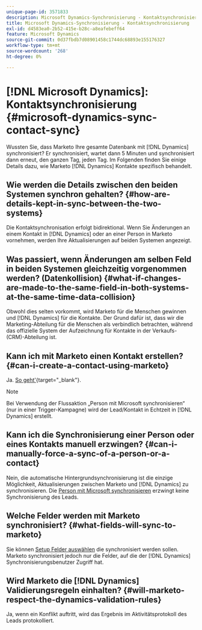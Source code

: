 ```yaml
---
unique-page-id: 3571833
description: Microsoft Dynamics-Synchronisierung - Kontaktsynchronisierung - Marketo-Dokumente - Produktdokumentation
title: Microsoft Dynamics-Synchronisierung - Kontaktsynchronisierung
exl-id: d4583ea0-2b52-415e-b28c-a8eafebeff64
feature: Microsoft Dynamics
source-git-commit: 0d37fbdb7d08901458c1744dc68893e155176327
workflow-type: tm+mt
source-wordcount: '268'
ht-degree: 0%

---
```


# [!DNL Microsoft Dynamics]: Kontaktsynchronisierung {#microsoft-dynamics-sync-contact-sync}

Wussten Sie, dass Marketo Ihre gesamte Datenbank mit [!DNL Dynamics] synchronisiert? Er synchronisiert, wartet dann 5 Minuten und synchronisiert dann erneut, den ganzen Tag, jeden Tag. Im Folgenden finden Sie einige Details dazu, wie Marketo [!DNL Dynamics] Kontakte spezifisch behandelt.

## Wie werden die Details zwischen den beiden Systemen synchron gehalten? {#how-are-details-kept-in-sync-between-the-two-systems}

Die Kontaktsynchronisation erfolgt bidirektional. Wenn Sie Änderungen an einem Kontakt in [!DNL Dynamics] oder an einer Person in Marketo vornehmen, werden Ihre Aktualisierungen auf beiden Systemen angezeigt.

## Was passiert, wenn Änderungen am selben Feld in beiden Systemen gleichzeitig vorgenommen werden? (Datenkollision) {#what-if-changes-are-made-to-the-same-field-in-both-systems-at-the-same-time-data-collision}

Obwohl dies selten vorkommt, wird Marketo für die Menschen gewinnen und [!DNL Dynamics] für die Kontakte. Der Grund dafür ist, dass wir die Marketing-Abteilung für die Menschen als verbindlich betrachten, während das offizielle System der Aufzeichnung für Kontakte in der Verkaufs- (CRM)-Abteilung ist.

## Kann ich mit Marketo einen Kontakt erstellen? {#can-i-create-a-contact-using-marketo}

Ja. [So geht&#39;](/help/marketo/product-docs/crm-sync/microsoft-dynamics-sync/microsoft-dynamics-sync-details/microsoft-dynamics-sync-lead-sync/create-a-contact-in-microsoft-dynamics.md){target="_blank"}.

>[!NOTE]
>
>Bei Verwendung der Flussaktion „Person mit Microsoft synchronisieren“ (nur in einer Trigger-Kampagne) wird der Lead/Kontakt in Echtzeit in [!DNL Dynamics] erstellt.

## Kann ich die Synchronisierung einer Person oder eines Kontakts manuell erzwingen? {#can-i-manually-force-a-sync-of-a-person-or-a-contact}

Nein, die automatische Hintergrundsynchronisierung ist die einzige Möglichkeit, Aktualisierungen zwischen Marketo und [!DNL Dynamics] zu synchronisieren. Die [Person mit Microsoft synchronisieren](/help/marketo/product-docs/core-marketo-concepts/smart-campaigns/microsoft-dynamics-flow-actions/sync-person-to-microsoft.md) erzwingt keine Synchronisierung des Leads.

## Welche Felder werden mit Marketo synchronisiert? {#what-fields-will-sync-to-marketo}

Sie können [ Setup Felder auswählen](/help/marketo/product-docs/crm-sync/microsoft-dynamics-sync/sync-setup/microsoft-dynamics-365-with-ropc-connection/step-4-of-4-connect.md#select-fields-to-sync) die synchronisiert werden sollen. Marketo synchronisiert jedoch nur die Felder, auf die der [!DNL Dynamics] Synchronisierungsbenutzer Zugriff hat.

## Wird Marketo die [!DNL Dynamics] Validierungsregeln einhalten? {#will-marketo-respect-the-dynamics-validation-rules}

Ja, wenn ein Konflikt auftritt, wird das Ergebnis im Aktivitätsprotokoll des Leads protokolliert.
